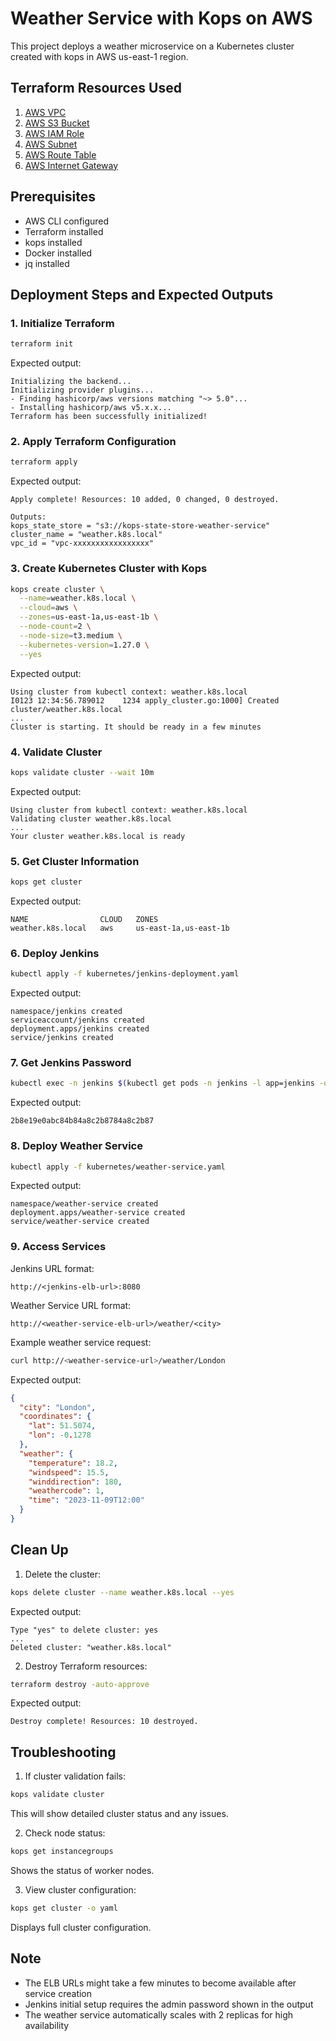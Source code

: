 

# Weather Service with Kops on AWS

This project deploys a weather microservice on a Kubernetes cluster created with kops in AWS us-east-1 region.

## Terraform Resources Used

1. [AWS VPC](https://registry.terraform.io/providers/hashicorp/aws/latest/docs/resources/vpc)
2. [AWS S3 Bucket](https://registry.terraform.io/providers/hashicorp/aws/latest/docs/resources/s3_bucket)
3. [AWS IAM Role](https://registry.terraform.io/providers/hashicorp/aws/latest/docs/resources/iam_role)
4. [AWS Subnet](https://registry.terraform.io/providers/hashicorp/aws/latest/docs/resources/subnet)
5. [AWS Route Table](https://registry.terraform.io/providers/hashicorp/aws/latest/docs/resources/route_table)
6. [AWS Internet Gateway](https://registry.terraform.io/providers/hashicorp/aws/latest/docs/resources/internet_gateway)

## Prerequisites

- AWS CLI configured
- Terraform installed
- kops installed
- Docker installed
- jq installed

## Deployment Steps and Expected Outputs

### 1. Initialize Terraform
```bash
terraform init
```
Expected output:
```
Initializing the backend...
Initializing provider plugins...
- Finding hashicorp/aws versions matching "~> 5.0"...
- Installing hashicorp/aws v5.x.x...
Terraform has been successfully initialized!
```

### 2. Apply Terraform Configuration
```bash
terraform apply
```
Expected output:
```
Apply complete! Resources: 10 added, 0 changed, 0 destroyed.

Outputs:
kops_state_store = "s3://kops-state-store-weather-service"
cluster_name = "weather.k8s.local"
vpc_id = "vpc-xxxxxxxxxxxxxxxxx"
```

### 3. Create Kubernetes Cluster with Kops
```bash
kops create cluster \
  --name=weather.k8s.local \
  --cloud=aws \
  --zones=us-east-1a,us-east-1b \
  --node-count=2 \
  --node-size=t3.medium \
  --kubernetes-version=1.27.0 \
  --yes
```
Expected output:
```
Using cluster from kubectl context: weather.k8s.local
I0123 12:34:56.789012    1234 apply_cluster.go:1000] Created cluster/weather.k8s.local
...
Cluster is starting. It should be ready in a few minutes
```

### 4. Validate Cluster
```bash
kops validate cluster --wait 10m
```
Expected output:
```
Using cluster from kubectl context: weather.k8s.local
Validating cluster weather.k8s.local
...
Your cluster weather.k8s.local is ready
```

### 5. Get Cluster Information
```bash
kops get cluster
```
Expected output:
```
NAME                CLOUD   ZONES
weather.k8s.local   aws     us-east-1a,us-east-1b
```

### 6. Deploy Jenkins
```bash
kubectl apply -f kubernetes/jenkins-deployment.yaml
```
Expected output:
```
namespace/jenkins created
serviceaccount/jenkins created
deployment.apps/jenkins created
service/jenkins created
```

### 7. Get Jenkins Password
```bash
kubectl exec -n jenkins $(kubectl get pods -n jenkins -l app=jenkins -o jsonpath="{.items[0].metadata.name}") -- cat /var/jenkins_home/secrets/initialAdminPassword
```
Expected output:
```
2b8e19e0abc84b84a8c2b8784a8c2b87
```

### 8. Deploy Weather Service
```bash
kubectl apply -f kubernetes/weather-service.yaml
```
Expected output:
```
namespace/weather-service created
deployment.apps/weather-service created
service/weather-service created
```

### 9. Access Services

Jenkins URL format:
```
http://<jenkins-elb-url>:8080
```

Weather Service URL format:
```
http://<weather-service-elb-url>/weather/<city>
```

Example weather service request:
```bash
curl http://<weather-service-url>/weather/London
```
Expected output:
```json
{
  "city": "London",
  "coordinates": {
    "lat": 51.5074,
    "lon": -0.1278
  },
  "weather": {
    "temperature": 18.2,
    "windspeed": 15.5,
    "winddirection": 180,
    "weathercode": 1,
    "time": "2023-11-09T12:00"
  }
}
```

## Clean Up

1. Delete the cluster:
```bash
kops delete cluster --name weather.k8s.local --yes
```
Expected output:
```
Type "yes" to delete cluster: yes
...
Deleted cluster: "weather.k8s.local"
```

2. Destroy Terraform resources:
```bash
terraform destroy -auto-approve
```
Expected output:
```
Destroy complete! Resources: 10 destroyed.
```

## Troubleshooting

1. If cluster validation fails:
```bash
kops validate cluster
```
This will show detailed cluster status and any issues.

2. Check node status:
```bash
kops get instancegroups
```
Shows the status of worker nodes.

3. View cluster configuration:
```bash
kops get cluster -o yaml
```
Displays full cluster configuration.

## Note
- The ELB URLs might take a few minutes to become available after service creation
- Jenkins initial setup requires the admin password shown in the output
- The weather service automatically scales with 2 replicas for high availability
